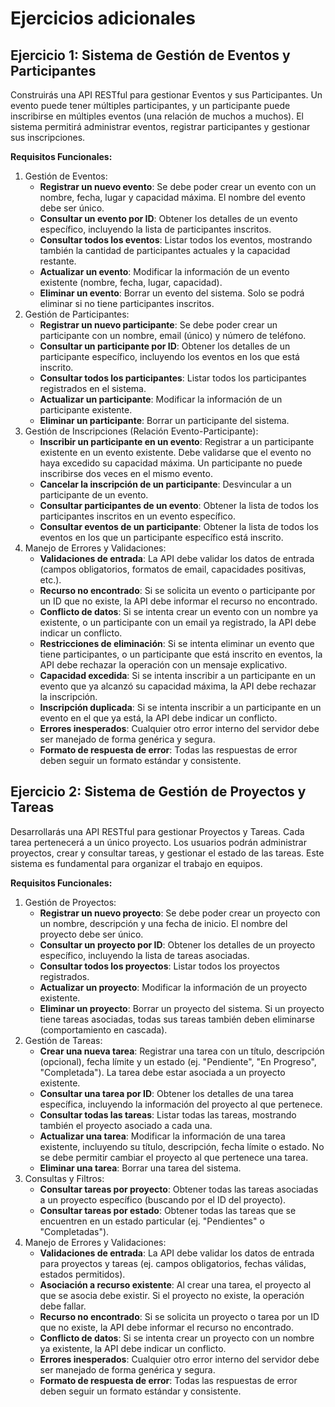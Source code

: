 # Ejercicios adicionales

## Ejercicio 1: Sistema de Gestión de Eventos y Participantes

Construirás una API RESTful para gestionar Eventos y sus Participantes. Un evento puede tener múltiples participantes, y un participante puede inscribirse en múltiples eventos (una relación de muchos a muchos). El sistema permitirá administrar eventos, registrar participantes y gestionar sus inscripciones.

**Requisitos Funcionales:**

1. Gestión de Eventos:
    - **Registrar un nuevo evento**: Se debe poder crear un evento con un nombre, fecha, lugar y capacidad máxima. El nombre del evento debe ser único.
    - **Consultar un evento por ID**: Obtener los detalles de un evento específico, incluyendo la lista de participantes inscritos.
    - **Consultar todos los eventos**: Listar todos los eventos, mostrando también la cantidad de participantes actuales y la capacidad restante.
    - **Actualizar un evento**: Modificar la información de un evento existente (nombre, fecha, lugar, capacidad).
    - **Eliminar un evento**: Borrar un evento del sistema. Solo se podrá eliminar si no tiene participantes inscritos.
2. Gestión de Participantes:
    - **Registrar un nuevo participante**: Se debe poder crear un participante con un nombre, email (único) y número de teléfono.
    - **Consultar un participante por ID**: Obtener los detalles de un participante específico, incluyendo los eventos en los que está inscrito.
    - **Consultar todos los participantes**: Listar todos los participantes registrados en el sistema.
    - **Actualizar un participante**: Modificar la información de un participante existente.
    - **Eliminar un participante**: Borrar un participante del sistema.
3. Gestión de Inscripciones (Relación Evento-Participante):
    - **Inscribir un participante en un evento**: Registrar a un participante existente en un evento existente. Debe validarse que el evento no haya excedido su capacidad máxima. Un participante no puede inscribirse dos veces en el mismo evento.
    - **Cancelar la inscripción de un participante**: Desvincular a un participante de un evento.
    - **Consultar participantes de un evento**: Obtener la lista de todos los participantes inscritos en un evento específico.
    - **Consultar eventos de un participante**: Obtener la lista de todos los eventos en los que un participante específico está inscrito.
4. Manejo de Errores y Validaciones:
    - **Validaciones de entrada**: La API debe validar los datos de entrada (campos obligatorios, formatos de email, capacidades positivas, etc.).
    - **Recurso no encontrado**: Si se solicita un evento o participante por un ID que no existe, la API debe informar el recurso no encontrado.
    - **Conflicto de datos**: Si se intenta crear un evento con un nombre ya existente, o un participante con un email ya registrado, la API debe indicar un conflicto.
    - **Restricciones de eliminación**: Si se intenta eliminar un evento que tiene participantes, o un participante que está inscrito en eventos, la API debe rechazar la operación con un mensaje explicativo.
    - **Capacidad excedida**: Si se intenta inscribir a un participante en un evento que ya alcanzó su capacidad máxima, la API debe rechazar la inscripción.
    - **Inscripción duplicada**: Si se intenta inscribir a un participante en un evento en el que ya está, la API debe indicar un conflicto.
    - **Errores inesperados**: Cualquier otro error interno del servidor debe ser manejado de forma genérica y segura.
    - **Formato de respuesta de error**: Todas las respuestas de error deben seguir un formato estándar y consistente.

## Ejercicio 2: Sistema de Gestión de Proyectos y Tareas

Desarrollarás una API RESTful para gestionar Proyectos y Tareas. Cada tarea pertenecerá a un único proyecto. Los usuarios podrán administrar proyectos, crear y consultar tareas, y gestionar el estado de las tareas. Este sistema es fundamental para organizar el trabajo en equipos.

**Requisitos Funcionales:**

1. Gestión de Proyectos:
    - **Registrar un nuevo proyecto**: Se debe poder crear un proyecto con un nombre, descripción y una fecha de inicio. El nombre del proyecto debe ser único.
    - **Consultar un proyecto por ID**: Obtener los detalles de un proyecto específico, incluyendo la lista de tareas asociadas.
    - **Consultar todos los proyectos**: Listar todos los proyectos registrados.
    - **Actualizar un proyecto**: Modificar la información de un proyecto existente.
    - **Eliminar un proyecto**: Borrar un proyecto del sistema. Si un proyecto tiene tareas asociadas, todas sus tareas también deben eliminarse (comportamiento en cascada).
2. Gestión de Tareas:
    - **Crear una nueva tarea**: Registrar una tarea con un título, descripción (opcional), fecha límite y un estado (ej. "Pendiente", "En Progreso", "Completada"). La tarea debe estar asociada a un proyecto existente.
    - **Consultar una tarea por ID**: Obtener los detalles de una tarea específica, incluyendo la información del proyecto al que pertenece.
    - **Consultar todas las tareas**: Listar todas las tareas, mostrando también el proyecto asociado a cada una.
    - **Actualizar una tarea**: Modificar la información de una tarea existente, incluyendo su título, descripción, fecha límite o estado. No se debe permitir cambiar el proyecto al que pertenece una tarea.
    - **Eliminar una tarea**: Borrar una tarea del sistema.
3. Consultas y Filtros:
    - **Consultar tareas por proyecto**: Obtener todas las tareas asociadas a un proyecto específico (buscando por el ID del proyecto).
    - **Consultar tareas por estado**: Obtener todas las tareas que se encuentren en un estado particular (ej. "Pendientes" o "Completadas").
4. Manejo de Errores y Validaciones:
    - **Validaciones de entrada**: La API debe validar los datos de entrada para proyectos y tareas (ej. campos obligatorios, fechas válidas, estados permitidos).
    - **Asociación a recurso existente**: Al crear una tarea, el proyecto al que se asocia debe existir. Si el proyecto no existe, la operación debe fallar.
    - **Recurso no encontrado**: Si se solicita un proyecto o tarea por un ID que no existe, la API debe informar el recurso no encontrado.
    - **Conflicto de datos**: Si se intenta crear un proyecto con un nombre ya existente, la API debe indicar un conflicto.
    - **Errores inesperados**: Cualquier otro error interno del servidor debe ser manejado de forma genérica y segura.
    - **Formato de respuesta de error**: Todas las respuestas de error deben seguir un formato estándar y consistente.
